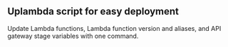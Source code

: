 ## Uplambda script for easy deployment
Update Lambda functions, Lambda function version and aliases, and API
gateway stage variables with one command.
